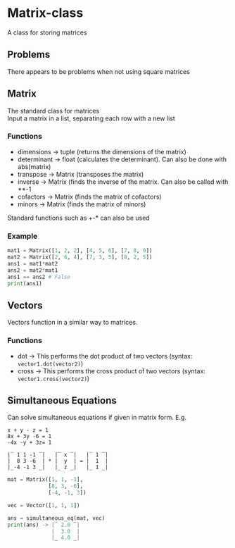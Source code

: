 # Matrix-class
A class for storing matrices  

## Problems
There appears to be problems when not using square matrices

## Matrix
The standard class for matrices  
Input a matrix in a list, separating each row with a new list

### Functions
- dimensions -> tuple (returns the dimensions of the matrix)
- determinant -> float (calculates the determinant). Can also be done with abs(matrix)
- transpose -> Matrix (transposes the matrix)
- inverse -> Matrix (finds the inverse of the matrix. Can also be called with **-1
- cofactors -> Matrix (finds the matrix of cofactors)
- minors -> Matrix (finds the matrix of minors)

Standard functions such as +-* can also be used

### Example
```python
mat1 = Matrix([1, 2, 2], [4, 5, 6], [7, 8, 9])
mat2 = Matrix([2, 6, 4], [7, 3, 5], [8, 2, 5])
ans1 = mat1*mat2
ans2 = mat2*mat1
ans1 == ans2 # False
print(ans1)
```

## Vectors
Vectors function in a similar way to matrices.

### Functions
- dot -> This performs the dot product of two vectors (syntax: `vector1.dot(vector2)`)
- cross -> This performs the cross product of two vectors (syntax: `vector1.cross(vector2)`)

## Simultaneous Equations
Can solve simultaneous equations if given in matrix form. E.g.
```
x + y - z = 1
8x + 3y -6 = 1
-4x -y + 3z= 1

|‾ 1 1 -1 ‾|   |‾ x ‾|   |‾ 1 ‾|
|  8 3 -6  | * |  y  | = |  1  |
|_-4 -1 3 _|   |_ z _|   |_ 1 _|
```
```python
mat = Matrix([1, 1, -1],
             [8, 3, -6],
             [-4, -1, 3])

vec = Vector([1, 1, 1])

ans = simultaneous_eq(mat, vec)
print(ans) -> |‾ 2.0 ‾|
              |  3.0  |
              |_ 4.0 _|
```

